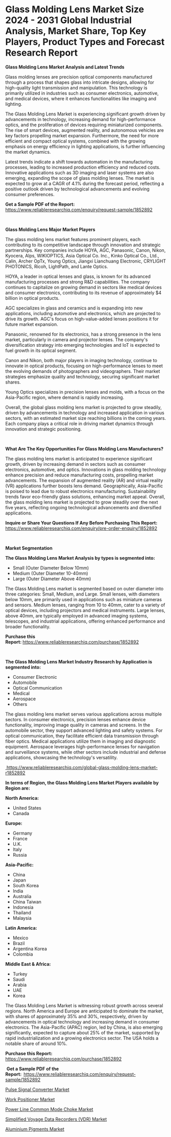 <p><h1>Glass Molding Lens Market Size 2024 - 2031 Global Industrial Analysis, Market Share, Top Key Players, Product Types and Forecast Research Report</h1></p><p><strong>Glass Molding Lens Market Analysis and Latest Trends</strong></p>
<p><p>Glass molding lenses are precision optical components manufactured through a process that shapes glass into intricate designs, allowing for high-quality light transmission and manipulation. This technology is primarily utilized in industries such as consumer electronics, automotive, and medical devices, where it enhances functionalities like imaging and lighting.</p><p>The Glass Molding Lens Market is experiencing significant growth driven by advancements in technology, increasing demand for high-performance optics, and the proliferation of devices requiring miniaturized components. The rise of smart devices, augmented reality, and autonomous vehicles are key factors propelling market expansion. Furthermore, the need for more efficient and compact optical systems, combined with the growing emphasis on energy efficiency in lighting applications, is further influencing the market dynamics.</p><p>Latest trends indicate a shift towards automation in the manufacturing processes, leading to increased production efficiency and reduced costs. Innovative applications such as 3D imaging and laser systems are also emerging, expanding the scope of glass molding lenses. The market is expected to grow at a CAGR of 4.1% during the forecast period, reflecting a positive outlook driven by technological advancements and evolving consumer preferences.</p></p>
<p><strong>Get a Sample PDF of the Report:&nbsp;</strong> <a href="https://www.reliableresearchiq.com/enquiry/request-sample/1852892?utm_campaign=1124&utm_medium=2&utm_source=Github&utm_content=ia&utm_term=17102024&utm_id=glass-molding-lens">https://www.reliableresearchiq.com/enquiry/request-sample/1852892</a></p>
<p>&nbsp;</p>
<p><strong>Glass Molding Lens Major Market Players</strong></p>
<p><p>The glass molding lens market features prominent players, each contributing to its competitive landscape through innovation and strategic partnerships. Key companies include HOYA, AGC, Panasonic, Canon, Nikon, Kyocera, Alps, WIKIOPTICS, Asia Optical Co. Inc., Kinko Optical Co., Ltd., Calin, Archer OpTx, Young Optics, Jiangxi Lianchuang Electronic, CRYLIGHT PHOTONICS, Ricoh, LightPath, and Lante Optics.</p><p>HOYA, a leader in optical lenses and glass, is known for its advanced manufacturing processes and strong R&D capabilities. The company continues to capitalize on growing demand in sectors like medical devices and consumer electronics, contributing to its revenue of approximately $4 billion in optical products.</p><p>AGC specializes in glass and ceramics and is expanding into new applications, including automotive and electronics, which are projected to drive its growth. AGC's focus on high-value-added lenses positions it for future market expansion.</p><p>Panasonic, renowned for its electronics, has a strong presence in the lens market, particularly in camera and projector lenses. The company's diversification strategy into emerging technologies and IoT is expected to fuel growth in its optical segment.</p><p>Canon and Nikon, both major players in imaging technology, continue to innovate in optical products, focusing on high-performance lenses to meet the evolving demands of photographers and videographers. Their market strategies emphasize quality and technology, securing significant market shares.</p><p>Young Optics specializes in precision lenses and molds, with a focus on the Asia-Pacific region, where demand is rapidly increasing. </p><p>Overall, the global glass molding lens market is projected to grow steadily, driven by advancements in technology and increased application in various sectors, with an estimated market size reaching billions in the coming years. Each company plays a critical role in driving market dynamics through innovation and strategic positioning.</p></p>
<p>&nbsp;</p>
<p><strong>What Are The Key Opportunities For Glass Molding Lens Manufacturers?</strong></p>
<p><p>The glass molding lens market is anticipated to experience significant growth, driven by increasing demand in sectors such as consumer electronics, automotive, and optics. Innovations in glass molding technology enhance precision and reduce manufacturing costs, propelling market advancements. The expansion of augmented reality (AR) and virtual reality (VR) applications further boosts lens demand. Geographically, Asia-Pacific is poised to lead due to robust electronics manufacturing. Sustainability trends favor eco-friendly glass solutions, enhancing market appeal. Overall, the glass molding lens market is projected to grow steadily over the next five years, reflecting ongoing technological advancements and diversified applications.</p></p>
<p><strong>Inquire or Share Your Questions If Any Before Purchasing This Report:</strong> <a href="https://www.reliableresearchiq.com/enquiry/pre-order-enquiry/1852892?utm_campaign=1124&utm_medium=2&utm_source=Github&utm_content=ia&utm_term=17102024&utm_id=glass-molding-lens">https://www.reliableresearchiq.com/enquiry/pre-order-enquiry/1852892</a></p>
<p>&nbsp;</p>
<p><strong>Market Segmentation</strong></p>
<p><strong>The Glass Molding Lens Market Analysis by types is segmented into:</strong></p>
<p><ul><li>Small (Outer Diameter Below 10mm)</li><li>Medium (Outer Diameter 10-40mm)</li><li>Large (Outer Diameter Above 40mm)</li></ul></p>
<p><p>The Glass Molding Lens market is segmented based on outer diameter into three categories: Small, Medium, and Large. Small lenses, with diameters below 10mm, are primarily used in applications such as miniature cameras and sensors. Medium lenses, ranging from 10 to 40mm, cater to a variety of optical devices, including projectors and medical instruments. Large lenses, above 40mm, are typically employed in advanced imaging systems, telescopes, and industrial applications, offering enhanced performance and broader functionality.</p></p>
<p><strong>Purchase this Report:&nbsp;</strong><a href="https://www.reliableresearchiq.com/purchase/1852892?utm_campaign=1124&utm_medium=2&utm_source=Github&utm_content=ia&utm_term=17102024&utm_id=glass-molding-lens">https://www.reliableresearchiq.com/purchase/1852892</a></p>
<p>&nbsp;</p>
<p><strong>The Glass Molding Lens Market Industry Research by Application is segmented into:</strong></p>
<p><ul><li>Consumer Electronic</li><li>Automobile</li><li>Optical Communication</li><li>Medical</li><li>Aerospace</li><li>Others</li></ul></p>
<p><p>The glass molding lens market serves various applications across multiple sectors. In consumer electronics, precision lenses enhance device functionality, improving image quality in cameras and screens. In the automobile sector, they support advanced lighting and safety systems. For optical communication, they facilitate efficient data transmission through fiber optics. Medical applications utilize them in imaging and diagnostic equipment. Aerospace leverages high-performance lenses for navigation and surveillance systems, while other sectors include industrial and defense applications, showcasing the technology's versatility.</p></p>
<p><a href="https://www.reliableresearchiq.com/global-glass-molding-lens-market-r1852892?utm_campaign=1124&utm_medium=2&utm_source=Github&utm_content=ia&utm_term=17102024&utm_id=glass-molding-lens">&nbsp;https://www.reliableresearchiq.com/global-glass-molding-lens-market-r1852892</a></p>
<p><strong>In terms of Region, the Glass Molding Lens Market Players available by Region are:</strong></p>
<p>
    <p> <strong> North America: </strong>
        <ul>
            <li>United States</li>
            <li>Canada</li>
        </ul>
        </p> 
    <p> <strong> Europe: </strong>
        <ul>
            <li>Germany</li>
            <li>France</li>
            <li>U.K.</li>
            <li>Italy</li>
            <li>Russia</li>
        </ul>
        </p> 
    <p> <strong> Asia-Pacific: </strong>
        <ul>
            <li>China</li>
            <li>Japan</li>
            <li>South Korea</li>
            <li>India</li>
            <li>Australia</li>
            <li>China Taiwan</li>
            <li>Indonesia</li>
            <li>Thailand</li>
            <li>Malaysia</li>
        </ul>
        </p> 
    <p> <strong> Latin America: </strong>
        <ul>
            <li>Mexico</li>
            <li>Brazil</li>
            <li>Argentina Korea</li>
            <li>Colombia</li>
        </ul>
        </p> 
    <p> <strong> Middle East & Africa: </strong>
        <ul>
            <li>Turkey</li>
            <li>Saudi</li>
            <li>Arabia</li>
            <li>UAE</li>
            <li>Korea</li>
        </ul>
    </p>
    </p>
<p><p>The Glass Molding Lens Market is witnessing robust growth across several regions. North America and Europe are anticipated to dominate the market, with shares of approximately 35% and 30%, respectively, driven by advancements in optical technology and increasing demand in consumer electronics. The Asia-Pacific (APAC) region, led by China, is also emerging significantly, expected to capture about 25% of the market, supported by rapid industrialization and a growing electronics sector. The USA holds a notable share of around 10%.</p></p>
<p><strong>Purchase this Report: </strong><a href="https://www.reliableresearchiq.com/purchase/1852892?utm_campaign=1124&utm_medium=2&utm_source=Github&utm_content=ia&utm_term=17102024&utm_id=glass-molding-lens">https://www.reliableresearchiq.com/purchase/1852892</a></p>
<p>&nbsp;<strong>Get a Sample PDF of the Report:&nbsp;&nbsp;</strong><a href="https://www.reliableresearchiq.com/enquiry/request-sample/1852892?utm_campaign=1124&utm_medium=2&utm_source=Github&utm_content=ia&utm_term=17102024&utm_id=glass-molding-lens">https://www.reliableresearchiq.com/enquiry/request-sample/1852892</a></p>
<p><strong></strong></p>
<p><p><a href="https://www.linkedin.com/pulse/key-drivers-pulse-signal-converter-market-trends-future-outlook-kohwc?utm_campaign=1124&utm_medium=2&utm_source=Github&utm_content=ia&utm_term=17102024&utm_id=glass-molding-lens">Pulse Signal Converter Market</a></p><p><a href="https://issuu.com/reportprime-2/docs/work-positioner-market-size-2030.pp_39466df2b7a41f?utm_campaign=1124&utm_medium=2&utm_source=Github&utm_content=ia&utm_term=17102024&utm_id=glass-molding-lens">Work Positioner Market</a></p><p><a href="https://www.linkedin.com/pulse/power-line-common-mode-choke-market-essentials-key-players-7thic?utm_campaign=1124&utm_medium=2&utm_source=Github&utm_content=ia&utm_term=17102024&utm_id=glass-molding-lens">Power Line Common Mode Choke Market</a></p><p><a href="https://github.com/acappassw0t/Market-Research-Report-List-1/blob/main/simplified-voyage-data-recorders-vdr-market.md?utm_campaign=1124&utm_medium=2&utm_source=Github&utm_content=ia&utm_term=17102024&utm_id=glass-molding-lens">Simplified Voyage Data Recorders (VDR) Market</a></p><p><a href="https://github.com/padencrooks0o/Market-Research-Report-List-1/blob/main/aluminium-pigments-market.md?utm_campaign=1124&utm_medium=2&utm_source=Github&utm_content=ia&utm_term=17102024&utm_id=glass-molding-lens">Aluminium Pigments Market</a></p></p>